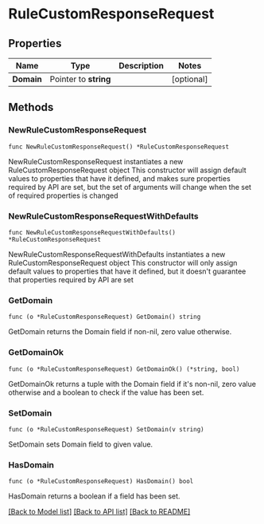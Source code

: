 # RuleCustomResponseRequest

## Properties

Name | Type | Description | Notes
------------ | ------------- | ------------- | -------------
**Domain** | Pointer to **string** |  | [optional] 

## Methods

### NewRuleCustomResponseRequest

`func NewRuleCustomResponseRequest() *RuleCustomResponseRequest`

NewRuleCustomResponseRequest instantiates a new RuleCustomResponseRequest object
This constructor will assign default values to properties that have it defined,
and makes sure properties required by API are set, but the set of arguments
will change when the set of required properties is changed

### NewRuleCustomResponseRequestWithDefaults

`func NewRuleCustomResponseRequestWithDefaults() *RuleCustomResponseRequest`

NewRuleCustomResponseRequestWithDefaults instantiates a new RuleCustomResponseRequest object
This constructor will only assign default values to properties that have it defined,
but it doesn't guarantee that properties required by API are set

### GetDomain

`func (o *RuleCustomResponseRequest) GetDomain() string`

GetDomain returns the Domain field if non-nil, zero value otherwise.

### GetDomainOk

`func (o *RuleCustomResponseRequest) GetDomainOk() (*string, bool)`

GetDomainOk returns a tuple with the Domain field if it's non-nil, zero value otherwise
and a boolean to check if the value has been set.

### SetDomain

`func (o *RuleCustomResponseRequest) SetDomain(v string)`

SetDomain sets Domain field to given value.

### HasDomain

`func (o *RuleCustomResponseRequest) HasDomain() bool`

HasDomain returns a boolean if a field has been set.


[[Back to Model list]](../README.md#documentation-for-models) [[Back to API list]](../README.md#documentation-for-api-endpoints) [[Back to README]](../README.md)


